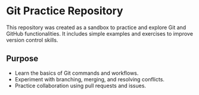 # Git Practice Repository

This repository was created as a sandbox to practice and explore Git and GitHub functionalities. It includes simple examples and exercises to improve version control skills.

## Purpose

- Learn the basics of Git commands and workflows.
- Experiment with branching, merging, and resolving conflicts.
- Practice collaboration using pull requests and issues.

